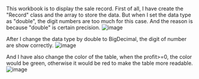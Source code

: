 This workbook is to display the sale record. First of all, I have create the "Record" class and the array to store the data. But when I set the data type as "double", the digit numbers are too much for this case. And the reason is because "double" is certain precision.
![image](https://github.com/JoeYeungCW/SpringBootDevelopmentBootcamp/assets/109426792/5a8ef82f-e998-42ce-ad12-104fc9059ea7)

After I change the data type by double to BigDecimal, the digit of number are show correctly.
![image](https://github.com/JoeYeungCW/SpringBootDevelopmentBootcamp/assets/109426792/727bc59e-2671-4fb8-9f30-320355c20f68)

And I have also change the color of the table, when the profit>=0, the color would be green, otherwise it would be red to make the table more readable.
![image](https://github.com/JoeYeungCW/SpringBootDevelopmentBootcamp/assets/109426792/435c4310-0fb9-4576-949c-2f62457c1ec0)


